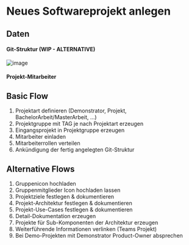 # Neues Softwareprojekt anlegen
## Daten

#### Git-Struktur (WIP - ALTERNATIVE)
![image](uploads/19b1b9c3de51440fe8a8c8f064848190/image.png)
	
#### Projekt-Mitarbeiter
 
## Basic Flow
1.	Projektart definieren (Demonstrator, Projekt, BachelorArbeit/MasterArbeit, …)
2.	Projektgruppe mit TAG je nach Projektart erzeugen 
3.	Eingangsprojekt in Projektgruppe erzeugen
4.	Mitarbeiter einladen
5.	Mitarbeiterrollen verteilen
6.	Ankündigung der fertig angelegten Git-Struktur
 
## Alternative Flows
1. Gruppenicon hochladen
2. Gruppenmitglieder Icon hochladen lassen
3. Projektziele festlegen & dokumentieren
4. Projekt-Architektur festlegen & dokumentieren
5. Projekt-Use-Cases festlegen & dokumentieren
6. Detail-Dokumentation erzeugen
7. Projekte für Sub-Komponenten der Architektur erzeugen
8. Weiterführende Informationen verlinken (Teams Projekt)
9. Bei Demo-Projekten mit Demonstrator Product-Owner absprechen
#